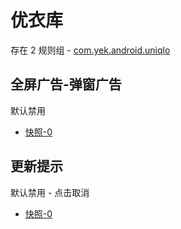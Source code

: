 # 优衣库

存在 2 规则组 - [com.yek.android.uniqlo](/src/apps/com.yek.android.uniqlo.ts)

## 全屏广告-弹窗广告

默认禁用

- [快照-0](https://i.gkd.li/i/13212320)

## 更新提示

默认禁用 - 点击取消

- [快照-0](https://i.gkd.li/i/13446421)
